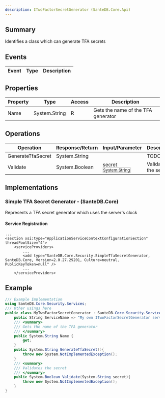 ```yaml
---
description: ITwoFactorSecretGenerator (SanteDB.Core.Api)
---
```


## Summary
Identifies a class which can generate TFA secrets

## Events

|Event|Type|Description|
|-|-|-|

## Properties

|Property|Type|Access|Description|
|-|-|-|-|
|Name|System.String|R|Gets the name of the TFA generator|

## Operations

|Operation|Response/Return|Input/Parameter|Description|
|-|-|-|-|
|GenerateTfaSecret|System.String||TODO|
|Validate|System.Boolean|secret <small style='border:solid 1px #aaa'>System.String</small>|Validates the secret|

## Implementations


### Simple TFA Secret Generator - (SanteDB.Core)
Represents a TFA secret generator which uses the server's clock

#### Service Registration
```markup
...
<section xsi:type="ApplicationServiceContextConfigurationSection" threadPoolSize="4">
	<serviceProviders>
		...
		<add type="SanteDB.Core.Security.SimpleTfaSecretGenerator, SanteDB.Core, Version=2.0.27.29201, Culture=neutral, PublicKeyToken=null" />
		...
	</serviceProviders>
```
## Example
```csharp
/// Example Implementation
using SanteDB.Core.Security.Services;
/// Other usings here
public class MyTwoFactorSecretGenerator : SanteDB.Core.Security.Services.ITwoFactorSecretGenerator { 
	public String ServiceName => "My own ITwoFactorSecretGenerator service";
	/// <summary>
	/// Gets the name of the TFA generator
	/// </summary>
	public System.String Name {
		get;
	}
	public System.String GenerateTfaSecret(){
		throw new System.NotImplementedException();
	}
	/// <summary>
	/// Validates the secret
	/// </summary>
	public System.Boolean Validate(System.String secret){
		throw new System.NotImplementedException();
	}
}
```
